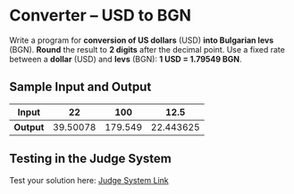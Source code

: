 # Converter – USD to BGN  
  
Write a program for **conversion of US dollars** (USD) **into Bulgarian levs** (BGN). 
**Round** the result to **2 digits** after the decimal point.
Use a fixed rate between a **dollar** (USD) and **levs** (BGN): **1 USD = 1.79549 BGN**.  
    
## Sample Input and Output  
    
| **Input** | 22 | 100 | 12.5 |  
| --- | --- | --- | --- |
| **Output** | 39.50078 | 179.549 | 22.443625 |
   
## Testing in the Judge System  
    
Test your solution here: [Judge System Link](https://judge.softuni.org/Contests/Practice/Index/504#10)  
